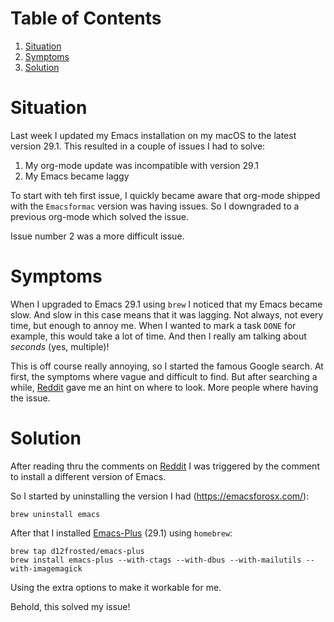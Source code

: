 
# Table of Contents

1.  [Situation](#orgcd3c9d6)
2.  [Symptoms](#org18a2170)
3.  [Solution](#orgb3ea06a)



<a id="orgcd3c9d6"></a>

# Situation

Last week I updated my Emacs installation on my macOS to the latest version 29.1. This resulted in a couple of issues I had to solve:  

1.  My org-mode update was incompatible with version 29.1
2.  My Emacs became laggy

To start with teh first issue, I quickly became aware that org-mode shipped with the `Emacsformac` version was having issues. So I downgraded to a previous org-mode which solved the issue.  

Issue number 2 was a more difficult issue.  


<a id="org18a2170"></a>

# Symptoms

When I upgraded to Emacs 29.1 using `brew` I noticed that my Emacs became slow. And slow in this case means that it was lagging. Not always, not every time, but enough to annoy me. When I wanted to mark a task `DONE` for example, this would take a lot of time. And then I really am talking about *seconds* (yes, multiple)!  

This is off course really annoying, so I started the famous Google search. At first, the symptoms where vague and difficult to find. But after searching a while, [Reddit](https://www.reddit.com/r/emacs/comments/15o1vke/emacs_29_slowness/) gave me an hint on where to look. More people where having the issue.  


<a id="orgb3ea06a"></a>

# Solution

After reading thru the comments on [Reddit](https://www.reddit.com/r/emacs/comments/15o1vke/emacs_29_slowness/) I was triggered by the comment to install a different version of Emacs.  

So I started by uninstalling the version I had (<https://emacsforosx.com/>):  

```shell
brew uninstall emacs

```

After that I installed [Emacs-Plus](https://github.com/d12frosted/homebrew-emacs-plus) (29.1) using `homebrew`:  

```shell
brew tap d12frosted/emacs-plus
brew install emacs-plus --with-ctags --with-dbus --with-mailutils --with-imagemagick

```

Using the extra options to make it workable for me.  

Behold, this solved my issue!  

